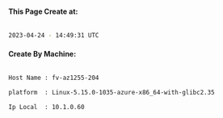 
   
#### This Page Create at:

```bash

2023-04-24 - 14:49:31 UTC

```

#### Create By Machine:

```bash

Host Name : fv-az1255-204

platform  : Linux-5.15.0-1035-azure-x86_64-with-glibc2.35

Ip Local  : 10.1.0.60

```

